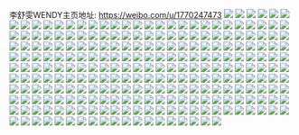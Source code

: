 李舒雯WENDY主页地址: https://weibo.com/u/1770247473 
![](https://wx4.sinaimg.cn/mw2000/6983d531ly1h8qt3e6753j23h04mou0z.jpg) 
![](https://wx4.sinaimg.cn/mw2000/6983d531ly1h8qt36elg4j23h04mob2f.jpg) 
![](https://wx4.sinaimg.cn/mw2000/6983d531ly1h8qt2i88h5j23h04mob2g.jpg) 
![](https://wx4.sinaimg.cn/mw2000/6983d531ly1h8qt2psn41j23h04mou13.jpg) 
![](https://wx4.sinaimg.cn/mw2000/6983d531ly1h8qt2tpvmvj23h04mohdz.jpg) 
![](https://wx4.sinaimg.cn/mw2000/6983d531ly1h8qt3lkw4jj23h04mo7wm.jpg) 
![](https://wx4.sinaimg.cn/mw2000/6983d531ly1h8qt2zx91mj23h04monpi.jpg) 
![](https://wx4.sinaimg.cn/mw2000/6983d531ly1h8qt2luh1kj23h04mou11.jpg) 
![](https://wx4.sinaimg.cn/mw2000/6983d531ly1h8qt3qcz5jj23h04monpj.jpg) 
![](https://wx4.sinaimg.cn/mw2000/6983d531ly1h8qt3498enj23h04mo4qw.jpg) 
![](https://wx4.sinaimg.cn/mw2000/6983d531ly1h8qt29ltcuj23h04moqvc.jpg) 
![](https://wx4.sinaimg.cn/mw2000/6983d531ly1h8qt2dgkwsj23h04moe88.jpg) 
![](https://wx4.sinaimg.cn/mw2000/6983d531ly1h8qt39kcjqj23h04monph.jpg) 
![](https://wx4.sinaimg.cn/mw2000/6983d531ly1h8qt2w92voj23h04mox6s.jpg) 
![](https://wx4.sinaimg.cn/mw2000/6983d531ly1h8qt3bqtvfj23h04monpf.jpg) 
![](https://wx4.sinaimg.cn/mw2000/6983d531ly1h8qt3vhy9nj23h04mou15.jpg) 
![](https://wx4.sinaimg.cn/mw2000/6983d531ly1h8qt3zzbvcj23h04monpk.jpg) 
![](https://wx4.sinaimg.cn/mw2000/6983d531ly1h8qt3hw192j23h04mokjr.jpg) 
![](https://wx4.sinaimg.cn/mw2000/6983d531ly1h8ndigu43rj20v90ngjyy.jpg) 
![](https://wx4.sinaimg.cn/mw2000/6983d531ly1h8drhwvaj2j20u06rtnpb.jpg) 
![](https://wx4.sinaimg.cn/mw2000/6983d531ly1h885uwm32sj221l32d7wi.jpg) 
![](https://wx4.sinaimg.cn/mw2000/6983d531ly1h885uier2wj224836ce82.jpg) 
![](https://wx4.sinaimg.cn/mw2000/6983d531ly1h885uuhgxsj224836ckjm.jpg) 
![](https://wx4.sinaimg.cn/mw2000/6983d531ly1h885usb8suj21zx2zw1kz.jpg) 
![](https://wx4.sinaimg.cn/mw2000/6983d531ly1h885uqd29nj224836cb29.jpg) 
![](https://wx4.sinaimg.cn/mw2000/6983d531ly1h885up3qjxj220i30qhdu.jpg) 
![](https://wx4.sinaimg.cn/mw2000/6983d531ly1h885un67pwj236c2drnpe.jpg) 
![](https://wx4.sinaimg.cn/mw2000/6983d531ly1h885uyju5fj246l2seqv9.jpg) 
![](https://wx4.sinaimg.cn/mw2000/6983d531ly1h885ul4cn9j236c2drkjm.jpg) 
![](https://wx4.sinaimg.cn/mw2000/6983d531ly1h805u6zvhbj224836cnpe.jpg) 
![](https://wx4.sinaimg.cn/mw2000/6983d531ly1h805uluc42j224836cu0y.jpg) 
![](https://wx4.sinaimg.cn/mw2000/6983d531ly1h805w1woscj224836cnpe.jpg) 
![](https://wx4.sinaimg.cn/mw2000/6983d531ly1h805wdctp3j21z32ymb29.jpg) 
![](https://wx4.sinaimg.cn/mw2000/6983d531ly1h805wselu2j224836ckjl.jpg) 
![](https://wx4.sinaimg.cn/mw2000/6983d531ly1h805ww5a3sj222y34fnpd.jpg) 
![](https://wx4.sinaimg.cn/mw2000/6983d531ly1h805tw95vsj224836c1ky.jpg) 
![](https://wx4.sinaimg.cn/mw2000/6983d531ly1h805x1ehjej224836c4qq.jpg) 
![](https://wx4.sinaimg.cn/mw2000/6983d531ly1h805x6wzajj222q3434qq.jpg) 
![](https://wx4.sinaimg.cn/mw2000/6983d531ly1h805xcd66zj22tc480hdv.jpg) 
![](https://wx4.sinaimg.cn/mw2000/6983d531ly1h805xi0s5gj224836chdt.jpg) 
![](https://wx4.sinaimg.cn/mw2000/6983d531ly1h805xm62mhj22tc480u0y.jpg) 
![](https://wx4.sinaimg.cn/mw2000/6983d531ly1h805xqgud4j224836cx6p.jpg) 
![](https://wx4.sinaimg.cn/mw2000/6983d531ly1h805xu06yqj21zk2zchdt.jpg) 
![](https://wx4.sinaimg.cn/mw2000/6983d531ly1h805xxkloqj222i33re81.jpg) 
![](https://wx4.sinaimg.cn/mw2000/6983d531ly1h805y2d2vbj22tc480u0z.jpg) 
![](https://wx4.sinaimg.cn/mw2000/6983d531ly1h805y6wtjsj224836ce82.jpg) 
![](https://wx4.sinaimg.cn/mw2000/6983d531ly1h805vnwvioj223u36ckjl.jpg) 
![](https://wx4.sinaimg.cn/mw2000/6983d531ly1h7u8qfh9p3j224836ckjn.jpg) 
![](https://wx4.sinaimg.cn/mw2000/6983d531ly1h7u8qjdobcj221a31xkjo.jpg) 
![](https://wx4.sinaimg.cn/mw2000/6983d531ly1h7u8qlg1dpj21yg2xn7wi.jpg) 
![](https://wx4.sinaimg.cn/mw2000/6983d531ly1h7u8qoeq8oj224836cx6q.jpg) 
![](https://wx4.sinaimg.cn/mw2000/6983d531ly1h7u8quhc5mj221m32fu0z.jpg) 
![](https://wx4.sinaimg.cn/mw2000/6983d531ly1h7u8rpc9q3j21xi2w97wi.jpg) 
![](https://wx4.sinaimg.cn/mw2000/6983d531ly1h7u8qrhhudj224836ckjn.jpg) 
![](https://wx4.sinaimg.cn/mw2000/6983d531ly1h7u8rqjx60j22tc4807wj.jpg) 
![](https://wx4.sinaimg.cn/mw2000/6983d531ly1h7u8rn4g4tj224836ce83.jpg) 
![](https://wx4.sinaimg.cn/mw2000/6983d531ly1h7u8rru4raj22tc4801kz.jpg) 
![](https://wx4.sinaimg.cn/mw2000/6983d531ly1h7u8qcok2dj224836cu0y.jpg) 
![](https://wx4.sinaimg.cn/mw2000/6983d531ly1h7u8ru76flj224836cqv6.jpg) 
![](https://wx4.sinaimg.cn/mw2000/6983d531ly1h7orunxmqzj20v90ngjz3.jpg) 
![](https://wx4.sinaimg.cn/mw2000/6983d531ly1h7oj95hzcoj21sc2ds4qq.jpg) 
![](https://wx4.sinaimg.cn/mw2000/6983d531ly1h7oj977ahcj21rl2cse82.jpg) 
![](https://wx4.sinaimg.cn/mw2000/6983d531ly1h7oj99qa0hj21sc2dse83.jpg) 
![](https://wx4.sinaimg.cn/mw2000/6983d531ly1h7oj9bxwosj21sc2dsnpe.jpg) 
![](https://wx4.sinaimg.cn/mw2000/6983d531ly1h7oj93lxe3j21sc2ds4qq.jpg) 
![](https://wx4.sinaimg.cn/mw2000/6983d531ly1h7oj9df417j21mw26iqv5.jpg) 
![](https://wx4.sinaimg.cn/mw2000/6983d531ly1h7oj9ez1g1j21n826yn5u.jpg) 
![](https://wx4.sinaimg.cn/mw2000/6983d531ly1h7oj9gzcc3j21sc2dsb2a.jpg) 
![](https://wx4.sinaimg.cn/mw2000/6983d531ly1h7oj9ilyx6j21sc2ds4qq.jpg) 
![](https://wx4.sinaimg.cn/mw2000/6983d531ly1h7lywekrifj22bi33cqv7.jpg) 
![](https://wx4.sinaimg.cn/mw2000/6983d531ly1h7lywlz4uuj22c0340hdu.jpg) 
![](https://wx4.sinaimg.cn/mw2000/6983d531ly1h7lywtlvnlj22c0340hdv.jpg) 
![](https://wx4.sinaimg.cn/mw2000/6983d531ly1h7lyx02lhhj22c0340qv7.jpg) 
![](https://wx4.sinaimg.cn/mw2000/6983d531ly1h7lyxacxjzj22c0340kjo.jpg) 
![](https://wx4.sinaimg.cn/mw2000/6983d531ly1h7lyxfuys9j22c0340kjn.jpg) 
![](https://wx4.sinaimg.cn/mw2000/6983d531ly1h7lywb53c0j22c03401kz.jpg) 
![](https://wx4.sinaimg.cn/mw2000/6983d531ly1h7lyxk1yz5j22c03407wj.jpg) 
![](https://wx4.sinaimg.cn/mw2000/6983d531ly1h7lyxtaxotj22c0340u0z.jpg) 
![](https://wx4.sinaimg.cn/mw2000/6983d531gy1h7iu24go0dj22c0340npg.jpg) 
![](https://wx4.sinaimg.cn/mw2000/6983d531gy1h7iu2btlapj22c03407wk.jpg) 
![](https://wx4.sinaimg.cn/mw2000/6983d531gy1h7iu5du6coj22c03404qs.jpg) 
![](https://wx4.sinaimg.cn/mw2000/6983d531gy1h7iu2lwe19j22c0340npf.jpg) 
![](https://wx4.sinaimg.cn/mw2000/6983d531gy1h7iu2qz8qwj222s2rp4qr.jpg) 
![](https://wx4.sinaimg.cn/mw2000/6983d531gy1h7iu2y0qjnj22c03404qs.jpg) 
![](https://wx4.sinaimg.cn/mw2000/6983d531gy1h7iu33ntzkj22c0340npf.jpg) 
![](https://wx4.sinaimg.cn/mw2000/6983d531gy1h7iu3a9ldsj22c0340u0z.jpg) 
![](https://wx4.sinaimg.cn/mw2000/6983d531gy1h7iu3gbcdrj22c0340x6r.jpg) 
![](https://wx4.sinaimg.cn/mw2000/6983d531gy1h7iu3n0ruqj22c0340b2c.jpg) 
![](https://wx4.sinaimg.cn/mw2000/6983d531gy1h7iu1y2lymj22c0340npf.jpg) 
![](https://wx4.sinaimg.cn/mw2000/6983d531gy1h7iu3uwn7gj22c0340qv7.jpg) 
![](https://wx4.sinaimg.cn/mw2000/6983d531gy1h7iu66zhfzj22c0340npf.jpg) 
![](https://wx4.sinaimg.cn/mw2000/6983d531gy1h7iu5ie4woj22c0340npf.jpg) 
![](https://wx4.sinaimg.cn/mw2000/6983d531gy1h7iu5mq712j22c0340npf.jpg) 
![](https://wx4.sinaimg.cn/mw2000/6983d531gy1h7iu5so7z7j22c03407wl.jpg) 
![](https://wx4.sinaimg.cn/mw2000/6983d531gy1h7iu5y0m53j22c0340e84.jpg) 
![](https://wx4.sinaimg.cn/mw2000/6983d531gy1h7iu62qccqj22by33xb2c.jpg) 
![](https://wx4.sinaimg.cn/mw2000/6983d531ly1h71em2haquj221r2qcu0x.jpg) 
![](https://wx4.sinaimg.cn/mw2000/6983d531ly1h71em74n9vj228s2zpn2u.jpg) 
![](https://wx4.sinaimg.cn/mw2000/6983d531ly1h71em589b7j22c0340hdv.jpg) 
![](https://wx4.sinaimg.cn/mw2000/6983d531ly1h71ellpk7rj227w2yjhdt.jpg) 
![](https://wx4.sinaimg.cn/mw2000/6983d531ly1h71elo634jj22dr36a7iy.jpg) 
![](https://wx4.sinaimg.cn/mw2000/6983d531ly1h71elzvnkkj22c03404qq.jpg) 
![](https://wx4.sinaimg.cn/mw2000/6983d531ly1h71elidz6nj225b2v2ajt.jpg) 
![](https://wx4.sinaimg.cn/mw2000/6983d531ly1h71eltdf2kj22dr36ahdv.jpg) 
![](https://wx4.sinaimg.cn/mw2000/6983d531ly1h71elqok6aj22c03407wj.jpg) 
![](https://wx4.sinaimg.cn/mw2000/6983d531ly1h71elvhyjhj21xr2l0x6p.jpg) 
![](https://wx4.sinaimg.cn/mw2000/6983d531ly1h71elxtmgwj22c0340hdu.jpg) 
![](https://wx4.sinaimg.cn/mw2000/6983d531ly1h71em0st70j22c0340npd.jpg) 
![](https://wx4.sinaimg.cn/mw2000/6983d531ly1h6z074fj45j22c03404qp.jpg) 
![](https://wx4.sinaimg.cn/mw2000/6983d531ly1h6z07lhtqgj22c0340e82.jpg) 
![](https://wx4.sinaimg.cn/mw2000/6983d531ly1h6z07vzbxuj22c0340hdx.jpg) 
![](https://wx4.sinaimg.cn/mw2000/6983d531ly1h6z0772bvbj21sc2dsqn7.jpg) 
![](https://wx4.sinaimg.cn/mw2000/6983d531ly1h6z07r7q6zj22c03407wj.jpg) 
![](https://wx4.sinaimg.cn/mw2000/6983d531ly1h6z07aii17j22c0340hdt.jpg) 
![](https://wx4.sinaimg.cn/mw2000/6983d531ly1h6z07e9pi1j22c0369e81.jpg) 
![](https://wx4.sinaimg.cn/mw2000/6983d531ly1h6z07oiilbj22c0340h40.jpg) 
![](https://wx4.sinaimg.cn/mw2000/6983d531ly1h6z07tac8kj22c0340npf.jpg) 
![](https://wx4.sinaimg.cn/mw2000/6983d531ly1h6r2sxqjvmj22dr36anpe.jpg) 
![](https://wx4.sinaimg.cn/mw2000/6983d531ly1h6r2sybe4ij20zk18gk70.jpg) 
![](https://wx4.sinaimg.cn/mw2000/6983d531ly1h6r2sw6a9vj20zk1cywjo.jpg) 
![](https://wx4.sinaimg.cn/mw2000/6983d531ly1h6r2syvbxzj20uy1aeqdl.jpg) 
![](https://wx4.sinaimg.cn/mw2000/6983d531ly1h6r2t20ljaj22sr475hdx.jpg) 
![](https://wx4.sinaimg.cn/mw2000/6983d531ly1h6ox6112e3j20v90ngdo8.jpg) 
![](https://wx4.sinaimg.cn/mw2000/6983d531ly1h6jtahy02bj20u01f7e81.jpg) 
![](https://wx4.sinaimg.cn/mw2000/6983d531ly1h6e1s95m95j22c0340x6r.jpg) 
![](https://wx4.sinaimg.cn/mw2000/6983d531ly1h6e1sbwh1wj23402c0u0z.jpg) 
![](https://wx4.sinaimg.cn/mw2000/6983d531ly1h6e1seemggj22c03401kx.jpg) 
![](https://wx4.sinaimg.cn/mw2000/6983d531ly1h6e1sfjlsjj22c0340u0y.jpg) 
![](https://wx4.sinaimg.cn/mw2000/6983d531ly1h6e1sp51sjj21sc2dsql9.jpg) 
![](https://wx4.sinaimg.cn/mw2000/6983d531ly1h6e1sjfj61j22c0340b29.jpg) 
![](https://wx4.sinaimg.cn/mw2000/6983d531ly1h6e1smrjh2j22c03407wh.jpg) 
![](https://wx4.sinaimg.cn/mw2000/6983d531ly1h6e1s6e5b9j21sc2dsai3.jpg) 
![](https://wx4.sinaimg.cn/mw2000/6983d531ly1h6e1srg54rj22c0340e83.jpg) 
![](https://wx4.sinaimg.cn/mw2000/6983d531ly1h5y8h8i8zvj234022o0xo.jpg) 
![](https://wx4.sinaimg.cn/mw2000/6983d531ly1h5y8hc2eo6j24ao2v4qfa.jpg) 
![](https://wx4.sinaimg.cn/mw2000/6983d531ly1h5y8hf4vacj222o340npe.jpg) 
![](https://wx4.sinaimg.cn/mw2000/6983d531ly1h5y8h63824j22v44aon8f.jpg) 
![](https://wx4.sinaimg.cn/mw2000/6983d531ly1h5y8hiua0hj22v44aonpi.jpg) 
![](https://wx4.sinaimg.cn/mw2000/6983d531ly1h5y8hma54oj22v44aoahh.jpg) 
![](https://wx4.sinaimg.cn/mw2000/6983d531ly1h5y8hp8a3ej22v44aob29.jpg) 
![](https://wx4.sinaimg.cn/mw2000/6983d531ly1h5y8hx274mj22v44ao1c9.jpg) 
![](https://wx4.sinaimg.cn/mw2000/6983d531ly1h5y8hspml7j22v44aonph.jpg) 
![](https://wx4.sinaimg.cn/mw2000/6983d531ly1h5q76ghxf4j20v90ng45w.jpg) 
![](https://wx4.sinaimg.cn/mw2000/6983d531ly1h5p0gv9n3ej20hp0nl40k.jpg) 
![](https://wx4.sinaimg.cn/mw2000/6983d531ly1h5p0gn34q4j22dr36aqv6.jpg) 
![](https://wx4.sinaimg.cn/mw2000/6983d531ly1h5p0gqgrl3j22bd335x6q.jpg) 
![](https://wx4.sinaimg.cn/mw2000/6983d531ly1h5p0gqzpekj20sw12jtic.jpg) 
![](https://wx4.sinaimg.cn/mw2000/6983d531ly1h5p0guu1x6j26686684qq.jpg) 
![](https://wx4.sinaimg.cn/mw2000/6983d531ly1h5p0gksgnjj22c03401l0.jpg) 
![](https://wx4.sinaimg.cn/mw2000/6983d531ly1h5p0gx854uj21yv2mhnpe.jpg) 
![](https://wx4.sinaimg.cn/mw2000/6983d531ly1h5p0gyq8syj21sc2ds4qq.jpg) 
![](https://wx4.sinaimg.cn/mw2000/6983d531ly1h5p0kvsk6zj22c03401kz.jpg) 
![](https://wx4.sinaimg.cn/mw2000/6983d531ly1h5ma4r3rv1j22c03404qq.jpg) 
![](https://wx4.sinaimg.cn/mw2000/6983d531ly1h5ma4nfxn8j22c0340npe.jpg) 
![](https://wx4.sinaimg.cn/mw2000/6983d531ly1h5ma4pr1ucj229y319hdu.jpg) 
![](https://wx4.sinaimg.cn/mw2000/6983d531ly1h5ma4ifsyjj21sc2dsnpd.jpg) 
![](https://wx4.sinaimg.cn/mw2000/6983d531ly1h5ma5b1xogj22872yy4qq.jpg) 
![](https://wx4.sinaimg.cn/mw2000/6983d531ly1h5ma4ki2f6j22c0340npe.jpg) 
![](https://wx4.sinaimg.cn/mw2000/6983d531ly1h5ma4ob11ij22c0340hdt.jpg) 
![](https://wx4.sinaimg.cn/mw2000/6983d531ly1h5ma4las05j22c0340hdt.jpg) 
![](https://wx4.sinaimg.cn/mw2000/6983d531ly1h5ma4owvw4j22ai320hdt.jpg) 
![](https://wx4.sinaimg.cn/mw2000/6983d531ly1h5d6mqfcp3j224836ckjm.jpg) 
![](https://wx4.sinaimg.cn/mw2000/6983d531ly1h5d6mtyk1lj223634ru0x.jpg) 
![](https://wx4.sinaimg.cn/mw2000/6983d531ly1h5d6msageij222l33w7wi.jpg) 
![](https://wx4.sinaimg.cn/mw2000/6983d531ly1h5d6mw0k2wj221731se82.jpg) 
![](https://wx4.sinaimg.cn/mw2000/6983d531ly1h5d6my0jj1j221p32kb2a.jpg) 
![](https://wx4.sinaimg.cn/mw2000/6983d531ly1h5d6mz5tm9j21ea23g1kx.jpg) 
![](https://wx4.sinaimg.cn/mw2000/6983d531ly1h5d6n0wjuyj222q3434qp.jpg) 
![](https://wx4.sinaimg.cn/mw2000/6983d531ly1h5d6mnwtuij223u35rkjl.jpg) 
![](https://wx4.sinaimg.cn/mw2000/6983d531ly1h5d6n2n5rpj21za2yxnpd.jpg) 
![](https://wx4.sinaimg.cn/mw2000/6983d531ly1h59nv8oy7rj23h02lr7wl.jpg) 
![](https://wx4.sinaimg.cn/mw2000/6983d531ly1h59nvplt2kj23h02lr7wl.jpg) 
![](https://wx4.sinaimg.cn/mw2000/6983d531ly1h59nxskm9zj23h02lrnpg.jpg) 
![](https://wx4.sinaimg.cn/mw2000/6983d531ly1h59nvy2vv4j21sc2ds1ky.jpg) 
![](https://wx4.sinaimg.cn/mw2000/6983d531ly1h59nvv73dkj20nm0fqjvr.jpg) 
![](https://wx4.sinaimg.cn/mw2000/6983d531ly1h59nwd5oekj21sc2ds1ky.jpg) 
![](https://wx4.sinaimg.cn/mw2000/6983d531ly1h59nvuthz4j22ao328qv6.jpg) 
![](https://wx4.sinaimg.cn/mw2000/6983d531ly1h59nwje3fzj22c03404qs.jpg) 
![](https://wx4.sinaimg.cn/mw2000/6983d531ly1h59nwpqow8j22c0340hdw.jpg) 
![](https://wx4.sinaimg.cn/mw2000/6983d531ly1h59nw9x3b2j22c0340npf.jpg) 
![](https://wx4.sinaimg.cn/mw2000/6983d531ly1h59nw40ozxj22c03407wk.jpg) 
![](https://wx4.sinaimg.cn/mw2000/6983d531ly1h59nuyxcncj22c03407wk.jpg) 
![](https://wx4.sinaimg.cn/mw2000/6983d531ly1h59nww17sbj22c03407wk.jpg) 
![](https://wx4.sinaimg.cn/mw2000/6983d531ly1h59nwzw90uj21sc2dskjm.jpg) 
![](https://wx4.sinaimg.cn/mw2000/6983d531ly1h59nx7ngtmj22c0340x6t.jpg) 
![](https://wx4.sinaimg.cn/mw2000/6983d531ly1h59nvgf4a9j22c035jb2c.jpg) 
![](https://wx4.sinaimg.cn/mw2000/6983d531ly1h59nxjkdkrj22c0340u0y.jpg) 
![](https://wx4.sinaimg.cn/mw2000/6983d531ly1h59nxf1n4vj22c0340hdw.jpg) 
![](https://wx4.sinaimg.cn/mw2000/6983d531ly1h57gwhn6ngj21vo0v9x6p.jpg) 
![](https://wx4.sinaimg.cn/mw2000/6983d531ly1h57gwify28j22c0340x6q.jpg) 
![](https://wx4.sinaimg.cn/mw2000/6983d531ly1h57gwl3bhlj21qu2m9npd.jpg) 
![](https://wx4.sinaimg.cn/mw2000/6983d531ly1h57gwnyp02j22c0340u10.jpg) 
![](https://wx4.sinaimg.cn/mw2000/6983d531ly1h57gx9w2rvj22c0340kjn.jpg) 
![](https://wx4.sinaimg.cn/mw2000/6983d531ly1h57gxc7jkaj22c0340kjm.jpg) 
![](https://wx4.sinaimg.cn/mw2000/6983d531ly1h57gwf8t9kj22c03401l0.jpg) 
![](https://wx4.sinaimg.cn/mw2000/6983d531ly1h57gxdqsipj21sc2ds7wi.jpg) 
![](https://wx4.sinaimg.cn/mw2000/6983d531ly1h57gxawof8j22c0340qv5.jpg) 
![](https://wx4.sinaimg.cn/mw2000/6983d531ly1h4qdct3r3qj20v90ngjz6.jpg) 
![](https://wx4.sinaimg.cn/mw2000/6983d531ly1h4o0pqsvqyj22022o37wi.jpg) 
![](https://wx4.sinaimg.cn/mw2000/6983d531ly1h4o0pxel78j228m2zie83.jpg) 
![](https://wx4.sinaimg.cn/mw2000/6983d531ly1h4o0pt1fyqj22c0340qv6.jpg) 
![](https://wx4.sinaimg.cn/mw2000/6983d531ly1h4o0puo85kj21qi2bc4qq.jpg) 
![](https://wx4.sinaimg.cn/mw2000/6983d531ly1h4o0pxufhdj20up14x7bv.jpg) 
![](https://wx4.sinaimg.cn/mw2000/6983d531ly1h4o0ppj84kj227x2ylx6r.jpg) 
![](https://wx4.sinaimg.cn/mw2000/6983d531ly1h4i772dlqij21z72yskjl.jpg) 
![](https://wx4.sinaimg.cn/mw2000/6983d531ly1h4i7709w5ej222o3404qq.jpg) 
![](https://wx4.sinaimg.cn/mw2000/6983d531ly1h4i776701gj221g326e82.jpg) 
![](https://wx4.sinaimg.cn/mw2000/6983d531ly1h4i76tl0a5j222n340e81.jpg) 
![](https://wx4.sinaimg.cn/mw2000/6983d531ly1h4i778eyflj21z22yl4qq.jpg) 
![](https://wx4.sinaimg.cn/mw2000/6983d531ly1h4i76uyzshj21wh2upe81.jpg) 
![](https://wx4.sinaimg.cn/mw2000/6983d531ly1h4i76wwj9fj222o340x6p.jpg) 
![](https://wx4.sinaimg.cn/mw2000/6983d531ly1h4i77a7qx1j222o33zb2a.jpg) 
![](https://wx4.sinaimg.cn/mw2000/6983d531ly1h4i774g8ycj222n33zqv5.jpg) 
![](https://wx4.sinaimg.cn/mw2000/6983d531ly1h4cd38k0ohj20uj19swyt.jpg) 
![](https://wx4.sinaimg.cn/mw2000/6983d531ly1h4cd2xtopaj223u35rkjp.jpg) 
![](https://wx4.sinaimg.cn/mw2000/6983d531ly1h4cd2u12rhj223u35r1l1.jpg) 
![](https://wx4.sinaimg.cn/mw2000/6983d531ly1h4cd33c3bij222o340qv7.jpg) 
![](https://wx4.sinaimg.cn/mw2000/6983d531ly1h4cd2z8ryaj20v91awtt1.jpg) 
![](https://wx4.sinaimg.cn/mw2000/6983d531ly1h4cd36fjx5j222o340x6r.jpg) 
![](https://wx4.sinaimg.cn/mw2000/6983d531ly1h4cd37a9tej20qh13pdx3.jpg) 
![](https://wx4.sinaimg.cn/mw2000/6983d531ly1h4cd2p7qeej21331mlkgs.jpg) 
![](https://wx4.sinaimg.cn/mw2000/6983d531ly1h4cd39j9qjj20tt18pneg.jpg) 
![](https://wx4.sinaimg.cn/mw2000/6983d531gy1h456nf1pu4j229730akjo.jpg) 
![](https://wx4.sinaimg.cn/mw2000/6983d531gy1h456nirez4j22c03401l2.jpg) 
![](https://wx4.sinaimg.cn/mw2000/6983d531gy1h456no8eihj22c03407wl.jpg) 
![](https://wx4.sinaimg.cn/mw2000/6983d531gy1h456nbirbuj227v2yinpg.jpg) 
![](https://wx4.sinaimg.cn/mw2000/6983d531gy1h40ruf348oj22qh43pnpe.jpg) 
![](https://wx4.sinaimg.cn/mw2000/6983d531gy1h40rtsdntwj21to2x0x6p.jpg) 
![](https://wx4.sinaimg.cn/mw2000/6983d531gy1h40ruahnkwj22r644re83.jpg) 
![](https://wx4.sinaimg.cn/mw2000/6983d531gy1h40rtwm40zj222n33znpd.jpg) 
![](https://wx4.sinaimg.cn/mw2000/6983d531gy1h40rtur85pj22wo1xs1ky.jpg) 
![](https://wx4.sinaimg.cn/mw2000/6983d531gy1h40rtzr7cwj222o3407wj.jpg) 
![](https://wx4.sinaimg.cn/mw2000/6983d531gy1h40ru52v9yj222o340u0x.jpg) 
![](https://wx4.sinaimg.cn/mw2000/6983d531gy1h40ruo2d6zj22q4436b2c.jpg) 
![](https://wx4.sinaimg.cn/mw2000/6983d531gy1h40ru30px2j21z12yjx6p.jpg) 
![](https://wx4.sinaimg.cn/mw2000/6983d531gy1h3ydo3dnuuj21sc2ds7wi.jpg) 
![](https://wx4.sinaimg.cn/mw2000/6983d531gy1h3ydo4oe8vj21sc2dse82.jpg) 
![](https://wx4.sinaimg.cn/mw2000/6983d531gy1h3ydo1teexj21sc2dshdt.jpg) 
![](https://wx4.sinaimg.cn/mw2000/6983d531gy1h3ydo6fembj22c03404qr.jpg) 
![](https://wx4.sinaimg.cn/mw2000/6983d531gy1h3ydo7vhisj22c0340x6q.jpg) 
![](https://wx4.sinaimg.cn/mw2000/6983d531gy1h3ydo8oqqmj21400u0woq.jpg) 
![](https://wx4.sinaimg.cn/mw2000/6983d531gy1h3ydoa02qhj22c0340kjm.jpg) 
![](https://wx4.sinaimg.cn/mw2000/6983d531gy1h3ydobxo4wj22c03407wj.jpg) 
![](https://wx4.sinaimg.cn/mw2000/6983d531gy1h3ydodiao5j22c0340npe.jpg) 
![](https://wx4.sinaimg.cn/mw2000/6983d531ly1h3qjpqumv1j20v90ngjyh.jpg) 
![](https://wx4.sinaimg.cn/mw2000/6983d531ly1h3o15o5m25j222o340npd.jpg) 
![](https://wx4.sinaimg.cn/mw2000/6983d531ly1h3o15phgyij222o340x6q.jpg) 
![](https://wx4.sinaimg.cn/mw2000/6983d531ly1h3o15rp37fj22tc480hdt.jpg) 
![](https://wx4.sinaimg.cn/mw2000/6983d531ly1h3o15specqj22tc4804qp.jpg) 
![](https://wx4.sinaimg.cn/mw2000/6983d531ly1h3o15ni9jdj222o340npf.jpg) 
